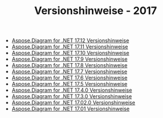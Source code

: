 ﻿---
title: Versionshinweise - 2017
type: docs
weight: 40
url: /de/net/release-notes-2017/
---
- [Aspose.Diagram for .NET 17.12 Versionshinweise](/diagram/de/net/aspose-diagram-for-net-17-12-release-notes/)
- [Aspose.Diagram for .NET 17.11 Versionshinweise](/diagram/de/net/aspose-diagram-for-net-17-11-release-notes/)
- [Aspose.Diagram for .NET 17.10 Versionshinweise](/diagram/de/net/aspose-diagram-for-net-17-10-release-notes/)
- [Aspose.Diagram for .NET 17.9 Versionshinweise](/diagram/de/net/aspose-diagram-for-net-17-9-release-notes/)
- [Aspose.Diagram for .NET 17.8 Versionshinweise](/diagram/de/net/aspose-diagram-for-net-17-8-release-notes/)
- [Aspose.Diagram for .NET 17.7 Versionshinweise](/diagram/de/net/aspose-diagram-for-net-17-7-release-notes/)
- [Aspose.Diagram for .NET 17.6 Versionshinweise](/diagram/de/net/aspose-diagram-for-net-17-6-release-notes/)
- [Aspose.Diagram for .NET 17.5 Versionshinweise](/diagram/de/net/aspose-diagram-for-net-17-5-release-notes/)
- [Aspose.Diagram for .NET 17.4.0 Versionshinweise](/diagram/de/net/aspose-diagram-for-net-17-4-0-release-notes/)
- [Aspose.Diagram for .NET 17.3.0 Versionshinweise](/diagram/de/net/aspose-diagram-for-net-17-3-0-release-notes/)
- [Aspose.Diagram for .NET 17.02.0 Versionshinweise](/diagram/de/net/aspose-diagram-for-net-17-02-0-release-notes/)
- [Aspose.Diagram for .NET 17.01 Versionshinweise](/diagram/de/net/aspose-diagram-for-net-17-01-release-notes/)
